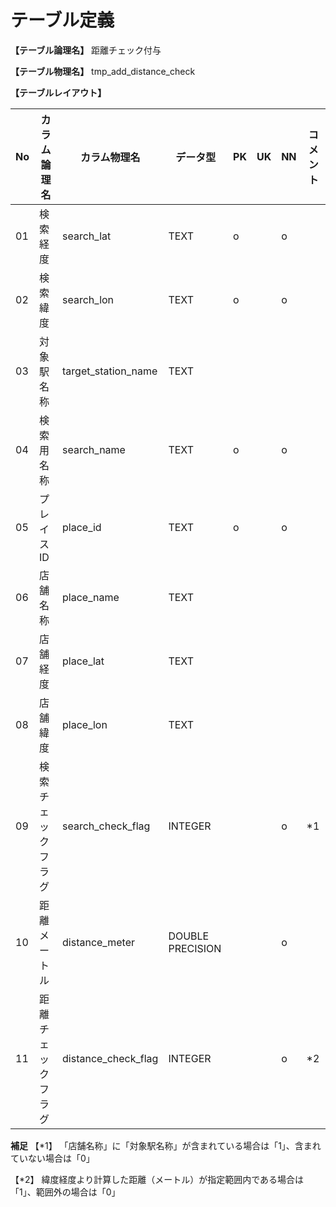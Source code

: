 # テーブル定義

**【テーブル論理名】**
距離チェック付与

**【テーブル物理名】**
tmp_add_distance_check

**【テーブルレイアウト】**

| No  |    カラム論理名    |    カラム物理名     |     データ型     | PK  | UK  | NN  | コメント |
| --- | ------------------ | ------------------- | ---------------- | --- | --- | --- | -------- |
| 01  | 検索経度           | search_lat          | TEXT             | o   |     | o   |          |
| 02  | 検索緯度           | search_lon          | TEXT             | o   |     | o   |          |
| 03  | 対象駅名称         | target_station_name | TEXT             |     |     |     |          |
| 04  | 検索用名称         | search_name         | TEXT             | o   |     | o   |          |
| 05  | プレイスID         | place_id            | TEXT             | o   |     | o   |          |
| 06  | 店舗名称           | place_name          | TEXT             |     |     |     |          |
| 07  | 店舗経度           | place_lat           | TEXT             |     |     |     |          |
| 08  | 店舗緯度           | place_lon           | TEXT             |     |     |     |          |
| 09  | 検索チェックフラグ | search_check_flag   | INTEGER          |     |     | o   | *1       |
| 10  | 距離メートル       | distance_meter      | DOUBLE PRECISION |     |     | o   |          |
| 11  | 距離チェックフラグ | distance_check_flag | INTEGER          |     |     | o   | *2       |

**補足**
【*1】
「店舗名称」に「対象駅名称」が含まれている場合は「1」、含まれていない場合は「0」

【*2】
緯度経度より計算した距離（メートル）が指定範囲内である場合は「1」、範囲外の場合は「0」

